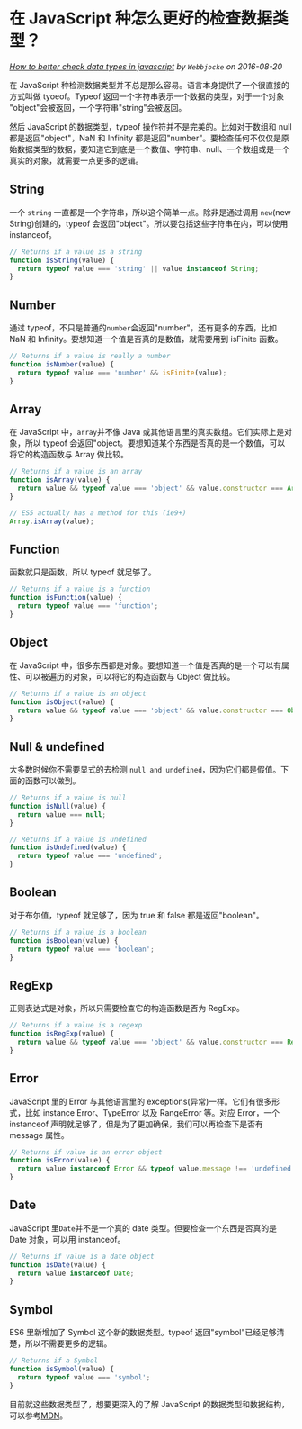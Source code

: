 # 在 JavaScript 种怎么更好的检查数据类型？

<i>[How to better check data types in javascript](https://webbjocke.com/javascript-check-data-types/) by `Webbjocke` on 2016-08-20</i>

在 JavaScript 种检测数据类型并不总是那么容易。语言本身提供了一个很直接的方式叫做 tyoeof。Typeof 返回一个字符串表示一个数据的类型，对于一个对象 "object"会被返回，一个字符串"string"会被返回。

然后 JavaScript 的数据类型，typeof 操作符并不是完美的。比如对于数组和 null 都是返回"object"，NaN 和 Infinity 都是返回"number"。要检查任何不仅仅是原始数据类型的数据，要知道它到底是一个数值、字符串、null、一个数组或是一个真实的对象，就需要一点更多的逻辑。

## String

一个 `string` 一直都是一个字符串，所以这个简单一点。除非是通过调用 `new`(new String)创建的，typeof 会返回"object"。所以要包括这些字符串在内，可以使用 instanceof。

```javascript
// Returns if a value is a string
function isString(value) {
  return typeof value === 'string' || value instanceof String;
}
```

## Number

通过 typeof，不只是普通的`number`会返回"number"，还有更多的东西，比如 NaN 和 Infinity。要想知道一个值是否真的是数值，就需要用到 isFinite 函数。

```javascript
// Returns if a value is really a number
function isNumber(value) {
  return typeof value === 'number' && isFinite(value);
}
```

## Array

在 JavaScript 中，`array`并不像 Java 或其他语言里的真实数组。它们实际上是对象，所以 typeof 会返回"object。要想知道某个东西是否真的是一个数值，可以将它的构造函数与 Array 做比较。

```javascript
// Returns if a value is an array
function isArray(value) {
  return value && typeof value === 'object' && value.constructor === Array;
}

// ES5 actually has a method for this (ie9+)
Array.isArray(value);
```

## Function

函数就只是函数，所以 typeof 就足够了。

```javascript
// Returns if a value is a function
function isFunction(value) {
  return typeof value === 'function';
}
```

## Object

在 JavaScript 中，很多东西都是对象。要想知道一个值是否真的是一个可以有属性、可以被遍历的对象，可以将它的构造函数与 Object 做比较。

```javascript
// Returns if a value is an object
function isObject(value) {
  return value && typeof value === 'object' && value.constructor === Object;
}
```

## Null & undefined

大多数时候你不需要显式的去检测 `null and undefined`，因为它们都是假值。下面的函数可以做到。

```javascript
// Returns if a value is null
function isNull(value) {
  return value === null;
}

// Returns if a value is undefined
function isUndefined(value) {
  return typeof value === 'undefined';
}
```

## Boolean

对于布尔值，typeof 就足够了，因为 true 和 false 都是返回"boolean"。

```javascript
// Returns if a value is a boolean
function isBoolean(value) {
  return typeof value === 'boolean';
}
```

## RegExp

正则表达式是对象，所以只需要检查它的构造函数是否为 RegExp。

```javascript
// Returns if a value is a regexp
function isRegExp(value) {
  return value && typeof value === 'object' && value.constructor === RegExp;
}
```

## Error

JavaScript 里的 Error 与其他语言里的 exceptions(异常)一样。它们有很多形式，比如 instance Error、TypeError 以及 RangeError 等。对应 Error，一个 instanceof 声明就足够了，但是为了更加确保，我们可以再检查下是否有 message 属性。

```javascript
// Returns if value is an error object
function isError(value) {
  return value instanceof Error && typeof value.message !== 'undefined';
}
```

## Date

JavaScript 里`Date`并不是一个真的 date 类型。但要检查一个东西是否真的是 Date 对象，可以用 instanceof。

```javascript
// Returns if value is a date object
function isDate(value) {
  return value instanceof Date;
}
```

## Symbol

ES6 里新增加了 Symbol 这个新的数据类型。typeof 返回"symbol"已经足够清楚，所以不需要更多的逻辑。

```javascript
// Returns if a Symbol
function isSymbol(value) {
  return typeof value === 'symbol';
}
```

目前就这些数据类型了，想要更深入的了解 JavaScript 的数据类型和数据结构，可以参考[MDN](https://developer.mozilla.org/zh-CN/docs/Web/JavaScript/Data_structures)。
